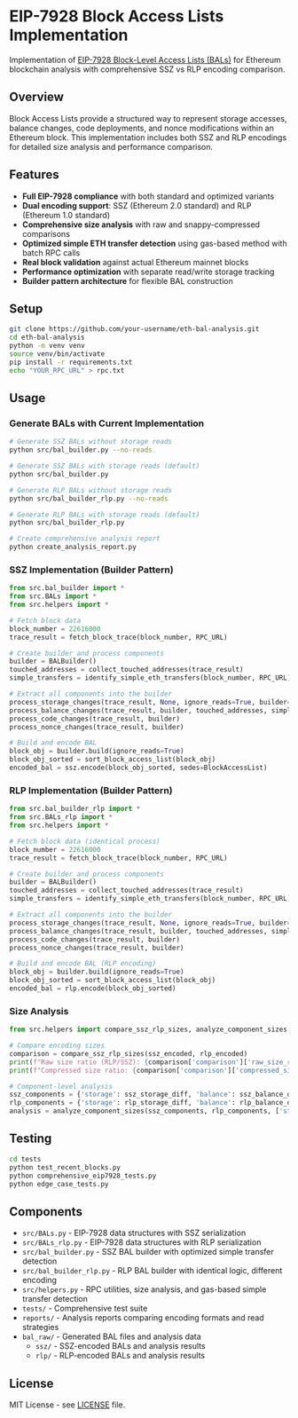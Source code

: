# EIP-7928 Block Access Lists Implementation

Implementation of [EIP-7928 Block-Level Access Lists (BALs)](https://eips.ethereum.org/EIPS/eip-7928) for Ethereum blockchain analysis with comprehensive SSZ vs RLP encoding comparison.

## Overview

Block Access Lists provide a structured way to represent storage accesses, balance changes, code deployments, and nonce modifications within an Ethereum block. This implementation includes both SSZ and RLP encodings for detailed size analysis and performance comparison.

## Features

- **Full EIP-7928 compliance** with both standard and optimized variants
- **Dual encoding support**: SSZ (Ethereum 2.0 standard) and RLP (Ethereum 1.0 standard)
- **Comprehensive size analysis** with raw and snappy-compressed comparisons  
- **Optimized simple ETH transfer detection** using gas-based method with batch RPC calls
- **Real block validation** against actual Ethereum mainnet blocks
- **Performance optimization** with separate read/write storage tracking
- **Builder pattern architecture** for flexible BAL construction  

## Setup

```bash
git clone https://github.com/your-username/eth-bal-analysis.git
cd eth-bal-analysis
python -m venv venv
source venv/bin/activate
pip install -r requirements.txt
echo "YOUR_RPC_URL" > rpc.txt
```

## Usage

### Generate BALs with Current Implementation

```bash
# Generate SSZ BALs without storage reads
python src/bal_builder.py --no-reads

# Generate SSZ BALs with storage reads (default)
python src/bal_builder.py

# Generate RLP BALs without storage reads
python src/bal_builder_rlp.py --no-reads

# Generate RLP BALs with storage reads (default)
python src/bal_builder_rlp.py

# Create comprehensive analysis report
python create_analysis_report.py
```

### SSZ Implementation (Builder Pattern)

```python
from src.bal_builder import *
from src.BALs import *
from src.helpers import *

# Fetch block data
block_number = 22616000
trace_result = fetch_block_trace(block_number, RPC_URL)

# Create builder and process components
builder = BALBuilder()
touched_addresses = collect_touched_addresses(trace_result)
simple_transfers = identify_simple_eth_transfers(block_number, RPC_URL)

# Extract all components into the builder
process_storage_changes(trace_result, None, ignore_reads=True, builder=builder)
process_balance_changes(trace_result, builder, touched_addresses, simple_transfers)
process_code_changes(trace_result, builder)
process_nonce_changes(trace_result, builder)

# Build and encode BAL
block_obj = builder.build(ignore_reads=True)
block_obj_sorted = sort_block_access_list(block_obj)
encoded_bal = ssz.encode(block_obj_sorted, sedes=BlockAccessList)
```

### RLP Implementation (Builder Pattern)

```python
from src.bal_builder_rlp import *
from src.BALs_rlp import *
from src.helpers import *

# Fetch block data (identical process)
block_number = 22616000
trace_result = fetch_block_trace(block_number, RPC_URL)

# Create builder and process components
builder = BALBuilder()
touched_addresses = collect_touched_addresses(trace_result)
simple_transfers = identify_simple_eth_transfers(block_number, RPC_URL)

# Extract all components into the builder
process_storage_changes(trace_result, None, ignore_reads=True, builder=builder)
process_balance_changes(trace_result, builder, touched_addresses, simple_transfers)
process_code_changes(trace_result, builder)
process_nonce_changes(trace_result, builder)

# Build and encode BAL (RLP encoding)
block_obj = builder.build(ignore_reads=True)
block_obj_sorted = sort_block_access_list(block_obj)
encoded_bal = rlp.encode(block_obj_sorted)
```

### Size Analysis

```python
from src.helpers import compare_ssz_rlp_sizes, analyze_component_sizes

# Compare encoding sizes
comparison = compare_ssz_rlp_sizes(ssz_encoded, rlp_encoded)
print(f"Raw size ratio (RLP/SSZ): {comparison['comparison']['raw_size_ratio']:.3f}")
print(f"Compressed size ratio: {comparison['comparison']['compressed_size_ratio']:.3f}")

# Component-level analysis
ssz_components = {'storage': ssz_storage_diff, 'balance': ssz_balance_diff}
rlp_components = {'storage': rlp_storage_diff, 'balance': rlp_balance_diff}
analysis = analyze_component_sizes(ssz_components, rlp_components, ['storage', 'balance'])
```

## Testing

```bash
cd tests
python test_recent_blocks.py
python comprehensive_eip7928_tests.py
python edge_case_tests.py
```

## Components

- `src/BALs.py` - EIP-7928 data structures with SSZ serialization
- `src/BALs_rlp.py` - EIP-7928 data structures with RLP serialization
- `src/bal_builder.py` - SSZ BAL builder with optimized simple transfer detection
- `src/bal_builder_rlp.py` - RLP BAL builder with identical logic, different encoding
- `src/helpers.py` - RPC utilities, size analysis, and gas-based simple transfer detection
- `tests/` - Comprehensive test suite
- `reports/` - Analysis reports comparing encoding formats and read strategies
- `bal_raw/` - Generated BAL files and analysis data
  - `ssz/` - SSZ-encoded BALs and analysis results
  - `rlp/` - RLP-encoded BALs and analysis results

## License

MIT License - see [LICENSE](LICENSE) file.